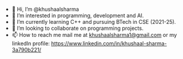 - 👋 Hi, I’m @khushaalsharma
- 👀 I’m interested in programming, development and AI.
- 🌱 I’m currently learning C++ and pursuing BTech in CSE (2021-25).
- 💞️ I’m looking to collaborate on programming projects.
- 📫 How to reach me mail me at khushaalsharma1@gmail.com or my linkedIn profile: https://www.linkedin.com/in/khushaal-sharma-3a790b221/

<!---
khushaalsharma/khushaalsharma is a ✨ special ✨ repository because its `README.md` (this file) appears on your GitHub profile.
You can click the Preview link to take a look at your changes.
--->
